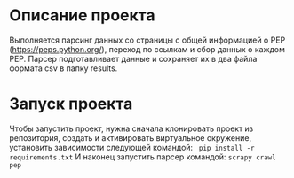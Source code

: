 # Описание проекта
Выполняется парсинг данных со страницы с общей информацией о PEP (https://peps.python.org/), переход по ссылкам и сбор данных о каждом PEP. Парсер подготавливает данные и сохраняет их в два файла формата csv в папку results.

# Запуск проекта
Чтобы запустить проект, нужна сначала клонировать проект из репозитория, создать и активировать виртуальное окружение, установить зависимости следующей командой:
``` pip install -r requirements.txt```
И наконец запустить парсер командой:
```scrapy crawl pep```
